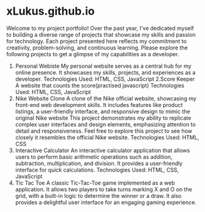 # xLukus.github.io
Welcome to my project portfolio! Over the past year,
I've dedicated myself to building a diverse range of projects that showcase my skills and passion for technology.
Each project presented here reflects my commitment to creativity, problem-solving, and continuous learning.
Please explore the following projects to get a glimpse of my capabilities as a developer.
1. Personal Webiste
My personal website serves as a central hub for my online presence. It showcases my skills, projects, and experiences as a developer.
Technologies Used: HTML, CSS, JavaScript
2.Score Keeper
A website that counts the score(practised javascript)
Technologies Used: HTML, CSS, JavaScript
3. Nike Website Clone
A clone of the Nike official website, showcasing my front-end web development skills. It includes features like product listings, a user-friendly interface, and responsive design to mimic the original Nike website
This project demonstrates my ability to replicate complex user interfaces and design elements, emphasizing attention to detail and responsiveness. Feel free to explore this project to see how closely it resembles the official Nike website.
Technologies Used: HTML, CSS
4. Interactive Calculator
An interactive calculator application that allows users to perform basic arithmetic operations such as addition, subtraction, multiplication, and division. It provides a user-friendly interface for quick calculations.
Technologies Used: HTML, CSS, JavaScript
5. Tic Tac Toe
A classic Tic-Tac-Toe game implemented as a web application. It allows two players to take turns marking X and O on the grid, with a built-in logic to determine the winner or a draw.
It also provides a delightful user interface for an engaging gaming experience.
